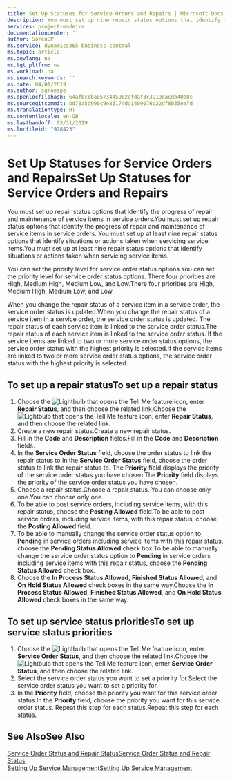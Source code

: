 ```yaml
---
title: Set Up Statuses for Service Orders and Repairs | Microsoft Docs
description: You must set up nine repair status options that identify the progress of repair and maintenance of service items in service orders.
services: project-madeira
documentationcenter: ''
author: SorenGP
ms.service: dynamics365-business-central
ms.topic: article
ms.devlang: na
ms.tgt_pltfrm: na
ms.workload: na
ms.search.keywords: ''
ms.date: 04/01/2019
ms.author: sgroespe
ms.openlocfilehash: 64afbccba0573445902efdaf3c3919dacdb40e8c
ms.sourcegitcommit: bd78a5d990c9e83174da1409076c22df8b35eafd
ms.translationtype: HT
ms.contentlocale: en-GB
ms.lasthandoff: 03/31/2019
ms.locfileid: "928423"
---
```

# <a name="set-up-statuses-for-service-orders-and-repairs"></a><span data-ttu-id="38331-103">Set Up Statuses for Service Orders and Repairs</span><span class="sxs-lookup"><span data-stu-id="38331-103">Set Up Statuses for Service Orders and Repairs</span></span>
<span data-ttu-id="38331-104">You must set up repair status options that identify the progress of repair and maintenance of service items in service orders.</span><span class="sxs-lookup"><span data-stu-id="38331-104">You must set up repair status options that identify the progress of repair and maintenance of service items in service orders.</span></span> <span data-ttu-id="38331-105">You must set up at least nine repair status options that identify situations or actions taken when servicing service items.</span><span class="sxs-lookup"><span data-stu-id="38331-105">You must set up at least nine repair status options that identify situations or actions taken when servicing service items.</span></span>  

<span data-ttu-id="38331-106">You can set the priority level for service order status options.</span><span class="sxs-lookup"><span data-stu-id="38331-106">You can set the priority level for service order status options.</span></span> <span data-ttu-id="38331-107">There four priorities are High, Medium High, Medium Low, and Low.</span><span class="sxs-lookup"><span data-stu-id="38331-107">There four priorities are High, Medium High, Medium Low, and Low.</span></span>  

<span data-ttu-id="38331-108">When you change the repair status of a service item in a service order, the service order status is updated.</span><span class="sxs-lookup"><span data-stu-id="38331-108">When you change the repair status of a service item in a service order, the service order status is updated.</span></span> <span data-ttu-id="38331-109">The repair status of each service item is linked to the service order status.</span><span class="sxs-lookup"><span data-stu-id="38331-109">The repair status of each service item is linked to the service order status.</span></span> <span data-ttu-id="38331-110">If the service items are linked to two or more service order status options, the service order status with the highest priority is selected.</span><span class="sxs-lookup"><span data-stu-id="38331-110">If the service items are linked to two or more service order status options, the service order status with the highest priority is selected.</span></span>  

## <a name="to-set-up-a-repair-status"></a><span data-ttu-id="38331-111">To set up a repair status</span><span class="sxs-lookup"><span data-stu-id="38331-111">To set up a repair status</span></span>  
1. <span data-ttu-id="38331-112">Choose the ![Lightbulb that opens the Tell Me feature](media/ui-search/search_small.png "Tell me what you want to do") icon, enter **Repair Status**, and then choose the related link.</span><span class="sxs-lookup"><span data-stu-id="38331-112">Choose the ![Lightbulb that opens the Tell Me feature](media/ui-search/search_small.png "Tell me what you want to do") icon, enter **Repair Status**, and then choose the related link.</span></span>
2. <span data-ttu-id="38331-113">Create a new repair status.</span><span class="sxs-lookup"><span data-stu-id="38331-113">Create a new repair status.</span></span>  
3. <span data-ttu-id="38331-114">Fill in the **Code** and **Description** fields.</span><span class="sxs-lookup"><span data-stu-id="38331-114">Fill in the **Code** and **Description** fields.</span></span>  
4. <span data-ttu-id="38331-115">In the **Service Order Status** field, choose the order status to link the repair status to.</span><span class="sxs-lookup"><span data-stu-id="38331-115">In the **Service Order Status** field, choose the order status to link the repair status to.</span></span> <span data-ttu-id="38331-116">The **Priority** field displays the priority of the service order status you have chosen.</span><span class="sxs-lookup"><span data-stu-id="38331-116">The **Priority** field displays the priority of the service order status you have chosen.</span></span>  
5. <span data-ttu-id="38331-117">Choose a repair status.</span><span class="sxs-lookup"><span data-stu-id="38331-117">Choose a repair status.</span></span> <span data-ttu-id="38331-118">You can choose only one.</span><span class="sxs-lookup"><span data-stu-id="38331-118">You can choose only one.</span></span>  
6. <span data-ttu-id="38331-119">To be able to post service orders, including service items, with this repair status, choose the **Posting Allowed** field.</span><span class="sxs-lookup"><span data-stu-id="38331-119">To be able to post service orders, including service items, with this repair status, choose the **Posting Allowed** field.</span></span>  
7. <span data-ttu-id="38331-120">To be able to manually change the service order status option to **Pending** in service orders including service items with this repair status, choose the **Pending Status Allowed** check box.</span><span class="sxs-lookup"><span data-stu-id="38331-120">To be able to manually change the service order status option to **Pending** in service orders including service items with this repair status, choose the **Pending Status Allowed** check box.</span></span>  
8. <span data-ttu-id="38331-121">Choose the **In Process Status Allowed**, **Finished Status Allowed**, and **On Hold Status Allowed** check boxes in the same way.</span><span class="sxs-lookup"><span data-stu-id="38331-121">Choose the **In Process Status Allowed**, **Finished Status Allowed**, and **On Hold Status Allowed** check boxes in the same way.</span></span>
  
## <a name="to-set-up-service-status-priorities"></a><span data-ttu-id="38331-122">To set up service status priorities</span><span class="sxs-lookup"><span data-stu-id="38331-122">To set up service status priorities</span></span>  
1. <span data-ttu-id="38331-123">Choose the ![Lightbulb that opens the Tell Me feature](media/ui-search/search_small.png "Tell me what you want to do") icon, enter **Service Order Status**, and then choose the related link.</span><span class="sxs-lookup"><span data-stu-id="38331-123">Choose the ![Lightbulb that opens the Tell Me feature](media/ui-search/search_small.png "Tell me what you want to do") icon, enter **Service Order Status**, and then choose the related link.</span></span>  
2. <span data-ttu-id="38331-124">Select the service order status you want to set a priority for.</span><span class="sxs-lookup"><span data-stu-id="38331-124">Select the service order status you want to set a priority for.</span></span>  
3. <span data-ttu-id="38331-125">In the **Priority** field, choose the priority you want for this service order status.</span><span class="sxs-lookup"><span data-stu-id="38331-125">In the **Priority** field, choose the priority you want for this service order status.</span></span> <span data-ttu-id="38331-126">Repeat this step for each status.</span><span class="sxs-lookup"><span data-stu-id="38331-126">Repeat this step for each status.</span></span>  

## <a name="see-also"></a><span data-ttu-id="38331-127">See Also</span><span class="sxs-lookup"><span data-stu-id="38331-127">See Also</span></span>  
[<span data-ttu-id="38331-128">Service Order Status and Repair Status</span><span class="sxs-lookup"><span data-stu-id="38331-128">Service Order Status and Repair Status</span></span>](service-service-order-status-and-repair-status.md)  
[<span data-ttu-id="38331-129">Setting Up Service Management</span><span class="sxs-lookup"><span data-stu-id="38331-129">Setting Up Service Management</span></span>](service-setup-service.md)  
